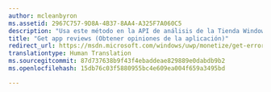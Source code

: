 ```yaml
---
author: mcleanbyron
ms.assetid: 2967C757-9D8A-4B37-8AA4-A325F7A060C5
description: "Usa este método en la API de análisis de la Tienda Windows para obtener los datos de revisión agregados de un intervalo de fechas y otros filtros opcionales."
title: "Get app reviews (Obtener opiniones de la aplicación)"
redirect_url: https://msdn.microsoft.com/windows/uwp/monetize/get-error-reporting-data
translationtype: Human Translation
ms.sourcegitcommit: 87d737638b9f43f4ebaddeae829889e0dabdb9b2
ms.openlocfilehash: 15db76c03f5880955bc4e609ea004f659a3495bd

---
```




<!--HONumber=Aug16_HO3-->


